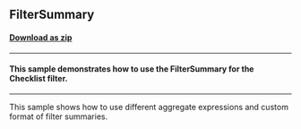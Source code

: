 ## FilterSummary
#### [Download as zip](https://downgit.github.io/#/home?url=https://github.com/GrapeCity/ComponentOne-WPF-Samples/tree/master/\NET_4.5.2\C1.WPF.DataFilter\CS\FilterSummary)
____
#### This sample demonstrates how to use the FilterSummary for the Checklist filter. 
____
This sample shows how to use different aggregate expressions and custom format of filter summaries.
